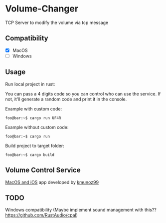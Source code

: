 # Volume-Changer

TCP Server to modify the volume via tcp message

## Compatibility

- [x] MacOS
- [ ] Windows

## Usage

Run local project in rust:

You can pass a 4 digits code so you can control who can use the service. If not, it'll generate a random code and print it in the console.

Example with custom code:
```console
foo@bar:~$ cargo run UF4R
```

Example without custom code:
```console
foo@bar:~$ cargo run
```

Build project to target folder:

```console
foo@bar:~$ cargo build
```

## Volume Control Service

[MacOS and iOS](https://gitlab.verde-loro.com/byteremote/byteremote) app developed by [kmunoz99](https://github.com/kmunoz99)

## TODO

Windows compatibility (Maybe implement sound management with this?? https://github.com/RustAudio/cpal)
